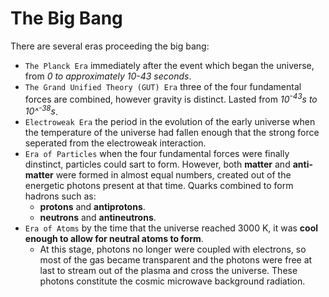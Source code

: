 # The Big Bang
There are several eras proceeding the big bang:
- `The Planck Era` immediately after the event which began the universe, from *0 to approximately 10-43 seconds*.
- `The Grand Unified Theory (GUT) Era` three of the four fundamental forces are combined, however gravity is distinct. Lasted from *10<sup>-43</sup>s to 10^<sup>-38</sup>s*.
- `Electroweak Era` the period in the evolution of the early universe when the temperature of the universe had fallen enough that the strong force seperated from the electroweak interaction.
- `Era of Particles` when the four fundamental forces were finally dinstinct, particles could sart to form. However, both **matter** and **anti-matter** were formed in almost equal numbers, created out of the energetic photons present at that time. Quarks combined to form hadrons such as:
	-  **protons** and **antiprotons**.
	-  **neutrons** and **antineutrons**.
- `Era of Atoms` by the time that the universe reached 3000 K, it was **cool enough to allow for neutral atoms to form**.
	- At this stage, photons no longer were coupled with electrons, so most of the gas became transparent and the photons were free at last to stream out of the plasma and cross the  universe. These photons constitute the cosmic microwave background radiation.